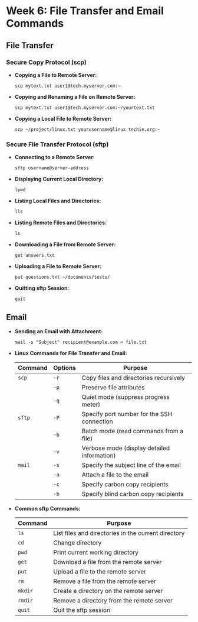 # Week 6: File Transfer and Email Commands

## File Transfer

### Secure Copy Protocol (scp)

- **Copying a File to Remote Server:**
  ```shell
  scp mytext.txt user1@tech.myserver.com:~
  ```

- **Copying and Renaming a File on Remote Server:**
  ```shell
  scp mytext.txt user1@tech.myserver.com:~/yourtext.txt
  ```

- **Copying a Local File to Remote Server:**
  ```shell
  scp ~/project/linux.txt yourusername@linux.techie.org:~
  ```

### Secure File Transfer Protocol (sftp)

- **Connecting to a Remote Server:**
  ```shell
  sftp username@server-address
  ```

- **Displaying Current Local Directory:**
  ```shell
  lpwd
  ```

- **Listing Local Files and Directories:**
  ```shell
  lls
  ```

- **Listing Remote Files and Directories:**
  ```shell
  ls
  ```

- **Downloading a File from Remote Server:**
  ```shell
  get answers.txt
  ```

- **Uploading a File to Remote Server:**
  ```shell
  put questions.txt ~/documents/tests/
  ```

- **Quitting sftp Session:**
  ```shell
  quit
  ```

## Email

- **Sending an Email with Attachment:**
  ```shell
  mail -s "Subject" recipient@example.com < file.txt
  ```

- **Linux Commands for File Transfer and Email:**

    | Command | Options | Purpose                                      |
    |---------|---------|----------------------------------------------|
    | `scp`   | `-r`    | Copy files and directories recursively        |
    |         | `-p`    | Preserve file attributes                      |
    |         | `-q`    | Quiet mode (suppress progress meter)          |
    | `sftp`  | `-P`    | Specify port number for the SSH connection    |
    |         | `-b`    | Batch mode (read commands from a file)        |
    |         | `-v`    | Verbose mode (display detailed information)   |
    | `mail`  | `-s`    | Specify the subject line of the email         |
    |         | `-a`    | Attach a file to the email                    |
    |         | `-c`    | Specify carbon copy recipients                |
    |         | `-b`    | Specify blind carbon copy recipients          |

- **Common sftp Commands:**

    | Command  | Purpose                                           |
    |---------  |---------------------------------------------------|
    | `ls`      | List files and directories in the current directory|
    | `cd`      | Change directory                                  |
    | `pwd`     | Print current working directory                   |
    | `get`     | Download a file from the remote server            |
    | `put`     | Upload a file to the remote server                 |
    | `rm`      | Remove a file from the remote server               |
    | `mkdir`   | Create a directory on the remote server            |
    | `rmdir`   | Remove a directory from the remote server          |
    | `quit`    | Quit the sftp session                             |
